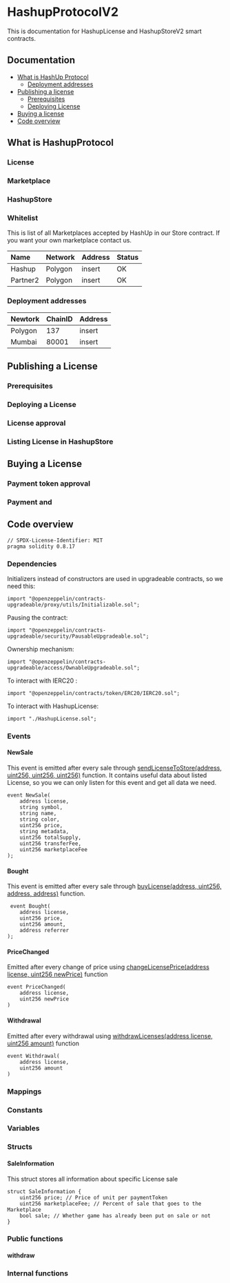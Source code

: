 # HashupProtocolV2
This is documentation for HashupLicense and HashupStoreV2 smart contracts. 


## Documentation
* [What is HashUp Protocol](#what-is-hashupprotocol)
  - [Deployment addresses](#deployment-addresses)
* [Publishing a license](#publishing-a-license)
	- [Prerequisites](#prerequisites)
	- [Deploying License](#deploying-a-license)
* [Buying a license](#buying-a-license)
* [Code overview](#code-overview)

## What is HashupProtocol

### License

### Marketplace

### HashupStore


### Whitelist
This is list of all Marketplaces accepted by HashUp in our Store contract. If you want your own marketplace contact us.

| Name     | Network | Address                                      | Status      |
|:---------|:--------|:---------------------------------------------|:------------|
| Hashup   | Polygon | insert   | OK          |
| Partner2 | Polygon | insert   | OK          |

### Deployment addresses
| Newtork | ChainID | Address                                      |
|:--------|:--------|:---------------------------------------------|
| Polygon | 137     | insert   |
| Mumbai  | 80001   | insert   |

## Publishing a License

### Prerequisites

### Deploying a License

### License approval

### Listing License in HashupStore

## Buying a License

### Payment token approval

### Payment and 


## Code overview
```solidity
// SPDX-License-Identifier: MIT
pragma solidity 0.8.17
```
### Dependencies

Initializers instead of constructors are used in upgradeable contracts, so we need this:
```solidity 
import "@openzeppelin/contracts-upgradeable/proxy/utils/Initializable.sol";
```

Pausing the contract:
```solidity 
import "@openzeppelin/contracts-upgradeable/security/PausableUpgradeable.sol";
```

Ownership mechanism:
```solidity 
import "@openzeppelin/contracts-upgradeable/access/OwnableUpgradeable.sol";
```

To interact with IERC20 :
```solidity 
import "@openzeppelin/contracts/token/ERC20/IERC20.sol";
```

To interact with HashupLicense:
```solidity 
import "./HashupLicense.sol";
```

### Events

#### NewSale
This event is emitted after every sale through [sendLicenseToStore(address, uint256, uint256, uint256)](#withdraw) function.  It contains useful data about listed License, so you we can only listen for this event and get all data we need. 
```solidity
event NewSale(
    address license,
    string symbol,
    string name,
    string color,
    uint256 price,
    string metadata,
    uint256 totalSupply,
    uint256 transferFee,
    uint256 marketplaceFee
);
```

#### Bought
This event is emitted after every sale through [buyLicense(address, uint256, address, address)](#withdraw) function.
```solidity
 event Bought(
    address license,
    uint256 price,
    uint256 amount,
    address referrer
);
```

#### PriceChanged
Emitted after every change of price using [changeLicensePrice(address license, uint256 newPrice)](#withdraw) function
```solidity
event PriceChanged(
    address license,
    uint256 newPrice
) 
```

#### Withdrawal
Emitted after every withdrawal using [withdrawLicenses(address license, uint256 amount)](#withdraw) function
```solidity
event Withdrawal(
    address license,
    uint256 amount
) 
```

### Mappings

### Constants

### Variables

### Structs

#### SaleInformation
This struct stores all information about specific License sale
```solidity 
struct SaleInformation {
    uint256 price; // Price of unit per paymentToken 
    uint256 marketplaceFee; // Percent of sale that goes to the Marketplace 
    bool sale; // Whether game has already been put on sale or not 
}
```

### Public functions

#### withdraw

### Internal functions
